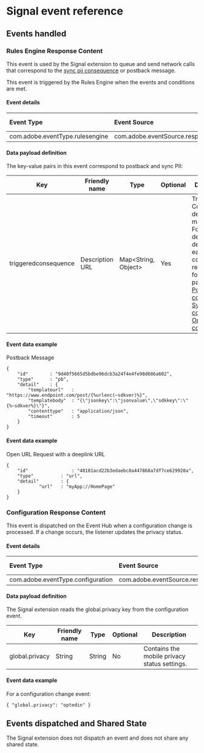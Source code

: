 # Signal event reference

## Events handled

### Rules Engine Response Content

This event is used by the Signal extension to queue and send network calls that correspond to the [sync pii consequence](https://aep-sdks.gitbook.io/docs/using-mobile-extensions/mobile-core/rules-engine/rules-engine-consequence-details#sync-pii-consequence) or postback message.

This event is triggered by the Rules Engine when the events and conditions are met.

#### Event details

| **Event Type**                  | **Event Source**                      | **Paired** | **Paired Event** |
| :------------------------------ | :------------------------------------ | :--------- | :--------------- |
| com.adobe.eventType.rulesengine | com.adobe.eventSource.responseContent | No         | -                |

#### Data payload definition

The key-value pairs in this event correspond to postback and sync PII:

| Key                  | Friendly name   | Type                | Optional | Description                                                  |
| -------------------- | --------------- | ------------------- | -------- | ------------------------------------------------------------ |
| triggeredconsequence | Description URL | Map<String, Object> | Yes      | Triggered Consequence details in the map.   <br />For the detailed description of each rule consequence refer the following pages: <br />[Postback consequence](https://aep-sdks.gitbook.io/docs/using-mobile-extensions/mobile-core/rules-engine/rules-engine-consequence-details#postback-consequence)<br/>[Sync PII consequence](https://aep-sdks.gitbook.io/docs/using-mobile-extensions/mobile-core/rules-engine/rules-engine-consequence-details#sync-pii-consequence)<br/>[Open URL consequence](https://aep-sdks.gitbook.io/docs/using-mobile-extensions/mobile-core/rules-engine/rules-engine-consequence-details#open-url-consequence) |

#### Event data example

Postback Message

```
{
    "id"        : "9d40f5665d5bdbe96dcb3a24f4e4fe98d686a602",
    "type"      : "pb",
    "detail"    : {
        "templateurl"   : "https://www.endpoint.com/post/{%urlenc(~sdkver)%}",
        "templatebody"  : "{\"jsonkey\":\"jsonvalue\",\"sdkkey\":\"{%~sdkver%}\"}",
        "contenttype"   : "application/json",
        "timeout"       : 5
    }
}
```

#### Event data example

Open URL Request with a deeplink URL

```
{
    "id"				: "48181acd22b3edaebc8a447868a7df7ce629920a",
    "type"			: "url",
    "detail"		: {
    		"url"	: "myApp://HomePage"
    }
}
```



### Configuration Response Content

This event is dispatched on the Event Hub when a configuration change is processed. If a change occurs, the listener updates the privacy status.

#### Event details

| **Event Type**                    | **Event Source**                      | **Paired** | **Paired Event** |
| :-------------------------------- | :------------------------------------ | :--------- | :--------------- |
| com.adobe.eventType.configuration | com.adobe.eventSource.responseContent | No         | N/A              |

#### Data payload definition

The Signal extension reads the global.privacy key from the configuration event.

| Key            | Friendly name | Type   | Optional | Description                                  |
| -------------- | ------------- | ------ | -------- | -------------------------------------------- |
| global.privacy | String        | String | No       | Contains the mobile privacy status settings. |

#### Event data example

For a configuration change event:

```
{ "global.privacy": "optedin" }
```

## Events dispatched and Shared State

The Signal extension does not dispatch an event and does not share any shared state.

